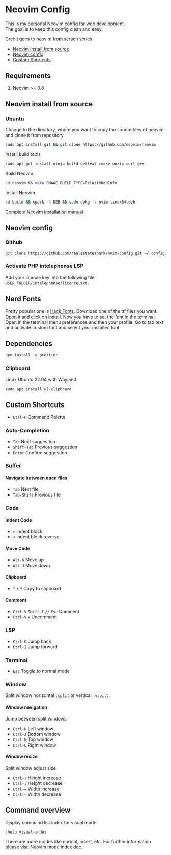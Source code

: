 # Neovim Config
This is my personal Neovim config for web development.\
The goal is to keep this config clean and easy.

Credit goes to [neovim from scrach](https://www.youtube.com/watch?v=ctH-a-1eUME&list=PLhoH5vyxr6Qq41NFL4GvhFp-WLd5xzIzZ) series.

- [Neovim install from source](#neovim-install-from-source) 
- [Neovim config](#neovim-config)
- [Custom Shortcuts](#custom-shortcuts)

## Requirements
1. Neovim >= 0.8

## Neovim install from source
### Ubuntu
Change to the directory, where you want to copy the source files of neovim and clone it from repository.
```sh
sudo apt install git && git clone https://github.com/neovim/neovim
```

Install build tools
```sh
sudo apt-get install ninja-build gettext cmake unzip curl g++
```

Build Neovim
```sh
cd neovim && make CMAKE_BUILD_TYPE=RelWithDebInfo
```

Install Neovim
```sh
cd build && cpack -G DEB && sudo dpkg -i nvim-linux64.deb
```
[Complete Neovim installation manual](https://github.com/neovim/neovim/wiki/Building-Neovim)

## Neovim config
### Github
```sh
git clone https://github.com/realestateshark/nvim-config.git ~/.config/nvim
```
### Activate PHP intelephense LSP
Add your licence key into the following file `USER_FOLDER/intelephense/licence.txt`.

## Nerd Fonts
Pretty popular one is [Hack Fonts](https://github.com/ryanoasis/nerd-fonts/tree/master/patched-fonts/Hack).
Download one of the ttf files you want.
Open it and click on install.
Now you have to set the font in the terminal.
Open in the terminal menu preferences and then your profile.
Go to tab text and activate custom font and select your installed font.

## Dependencies
```sh
npm install -g prettier
```
### Clipboard
Linux Ubuntu 22.04 with Wayland
```sh
sudo apt install wl-clipboard
```

## Custom Shortcuts
- `Ctrl-P` Command Palette

### Auto-Completion
- `Tab` Next suggestion
- `Shift-Tab` Previous suggestion
- `Enter` Confirm suggestion

### Buffer
#### Navigate between open files
- `Tab` Next file
- `Tab-Shift` Previous file

### Code
#### Indent Code
- `>` indent block
- `<` indent block reverse
#### Move Code
- `Alt-K` Move up
- `Alt-J` Move down
#### Clipboard
- `"` `+` `Y` Copy to clipboard
#### Comment
- `Ctrl-V` `SHift-I` `//` `Esc` Comment
- `Ctrl-V` `x` Uncomment
### LSP
- `Ctrl-O` Jump back
- `Ctrl-I` Jump forward
### Terminal
- `Esc` Toggle to normal mode

### Window
Split window horizontal `:split` or vertical `:vspilt`.
#### Window navigation
Jump between split windows
- `Ctrl-H` Left window
- `Ctrl-J` Bottom window
- `Ctrl-K` Top window
- `Ctrl-L` Right window
#### Window resize
Split window adjust size
- `Ctrl-↑` Height increase
- `Ctrl-↓` Height decrease
- `Ctrl-→` Width increase
- `Ctrl-←` Width decrease

## Command overview
Display command list index for visual mode.
```sh
:help visual-index
```
There are more modes like normal, insert, etc. For further information please visit [Neovim mode index doc](https://neovim.io/doc/user/vimindex.html).
